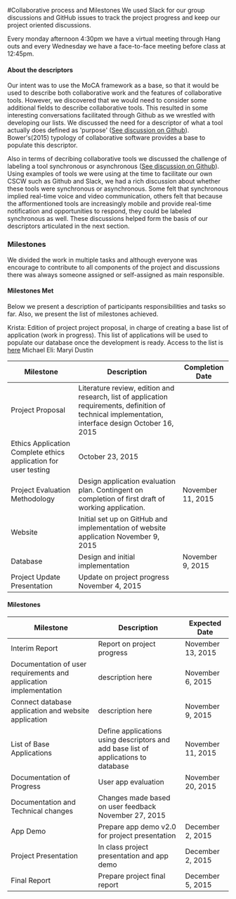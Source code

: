 #Collaborative process and Milestones
We used Slack for our group discussions and GitHub issues to track the project progress and keep our project oriented discussions.

Every monday afternoon 4:30pm we have a virtual meeting through Hang outs and every Wednesday we have a face-to-face meeting before class at 12:45pm.

#### About the descriptors
Our intent was to use the MoCA framework as a base, so that it would be used to describe both collaborative work and the features of collaborative tools. However, we discovered that we would need to consider some additional fields to describe collaborative tools. This resulted in some interesting conversations facilitated through Github as we wrestled with developing our lists. We discussed the need for a descriptor of what a tool actually does defined as 'purpose' ([See discussion on Github](https://github.com/maryi/CSCW-Project/issues/7 "See discussion on Github")). Bower's(2015) typology of collaborative software provides a base to populate this descriptor.  

Also in terms of decribing collaborative tools we discussed the challenge of labeling a tool synchronous or asynchronous 
([See discussion on Github](https://github.com/maryi/CSCW-Project/issues/18 "See discussion on Github")). Using examples of tools we were using at the time to facilitate our own CSCW such as Github and Slack, we had a rich discussion about whether these tools were synchronous or asynchronous. Some felt that synchronous implied real-time voice and video communication, others felt that because the afformentioned tools are increasingly mobile and provide real-time notification and opportunities to respond, they could be labeled synchronous as well. These discussions helped form the basis of our descriptors articulated in the next section.   

### Milestones
We divided the work in multiple tasks and although everyone was encourage to contribute to all components of the project and discussions there was always someone assigned or self-assigned as main responsible.

#### Milestones Met
Below we present a description of participants responsibilities and tasks so far. Also, we present the list of milestones achieved.

Krista: Edition of project project proposal, in charge of creating a base list of application (work in progress). This list of applications will be used to populate our database once the development is ready. Access to the list is [here](https://docs.google.com/spreadsheets/d/1Trh6Pesxvv5aYfd_x7wXxGmR5k9Y5g7-wpFbezwqi8E/edit?usp=sharing)
Michael
Eli:
Maryi
Dustin



| Milestone           | Description           | Completion Date  |
| -------------       |-------------        | -----|
| Project Proposal | Literature review, edition and research, list of application requirements, definition of technical implementation, interface design October 16, 2015 |
| Ethics Application Complete ethics application for user testing | October 23, 2015 |
| Project Evaluation Methodology | Design application evaluation plan.  Contingent on completion of first draft of working application. |  November 11, 2015 |
| Website | Initial set up on GitHub and implementation of website application November 9, 2015 |
|Database | Design and initial implementation  | November 9, 2015 |
|Project Update Presentation| Update on project progress November 4, 2015



#### Milestones
| Milestone           | Description           | Expected Date  |
| -------------       |-------------        | -----|
| Interim Report      | Report on project progress        | November 13, 2015 |
|Documentation of user requirements and application implementation | description here  |   November 6, 2015 |
|Connect database application and website application | description here  |   November 9, 2015 |
|List of Base Applications | Define applications using descriptors and add base list of applications to database | November 11, 2015 |
|Documentation of Progress| User app evaluation| November 20, 2015|
|Documentation and Technical changes| Changes made based on user feedback November 27, 2015|
|App Demo| Prepare app demo v2.0 for project presentation| December 2, 2015 |
|Project Presentation| In class project presentation and app demo| December 2, 2015 |
|Final Report| Prepare project final report| December 5, 2015 |
